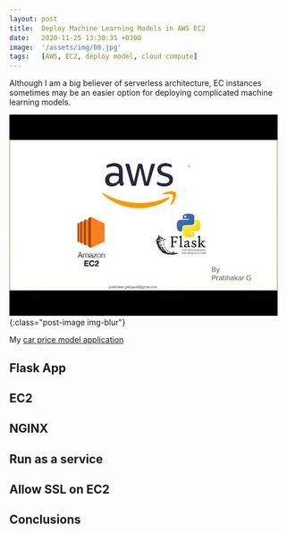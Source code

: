 ```yaml
---
layout: post
title:  Deploy Machine Learning Models in AWS EC2
date:   2020-11-25 13:30:35 +0300
image:  '/assets/img/06.jpg'
tags:   [AWS, EC2, deploy model, cloud compute]
---
```


Although I am a big believer of serverless architecture, EC instances sometimes may be an easier option for deploying complicated machine learning models. 

![EC2 and flask](/assets/img/06.jpg){:class="post-image img-blur"}

My [car price model application](https://mindy-dossett.com/2020/10/26/Car-Price-App/)


## Flask App  





## EC2 




## NGINX


## Run as a service 


## Allow SSL on EC2 




## Conclusions
